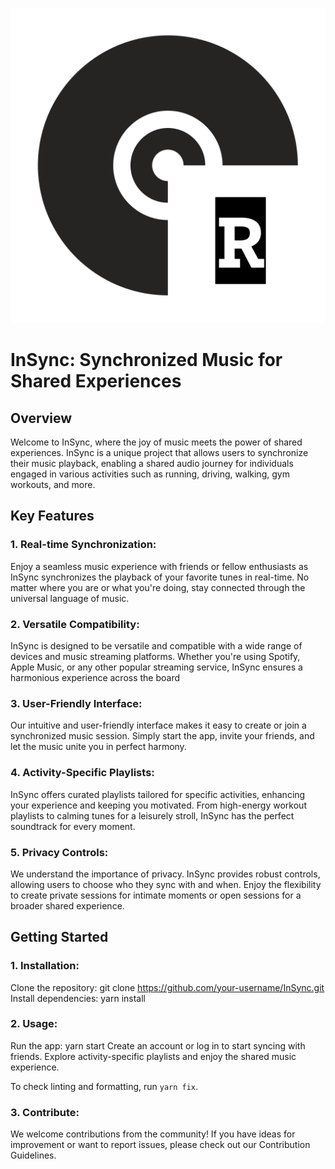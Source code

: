 ![alt text](/assets/images/icon.png)

# InSync: Synchronized Music for Shared Experiences

## Overview

Welcome to InSync, where the joy of music meets the power of shared experiences. InSync is a unique project that allows users to synchronize their music playback, enabling a shared audio journey for individuals engaged in various activities such as running, driving, walking, gym workouts, and more.

## Key Features

### 1. Real-time Synchronization:

Enjoy a seamless music experience with friends or fellow enthusiasts as InSync synchronizes the playback of your favorite tunes in real-time. No matter where you are or what you're doing, stay connected through the universal language of music.

### 2. Versatile Compatibility:

InSync is designed to be versatile and compatible with a wide range of devices and music streaming platforms. Whether you're using Spotify, Apple Music, or any other popular streaming service, InSync ensures a harmonious experience across the board

### 3. User-Friendly Interface:

Our intuitive and user-friendly interface makes it easy to create or join a synchronized music session. Simply start the app, invite your friends, and let the music unite you in perfect harmony.

### 4. Activity-Specific Playlists:

InSync offers curated playlists tailored for specific activities, enhancing your experience and keeping you motivated. From high-energy workout playlists to calming tunes for a leisurely stroll, InSync has the perfect soundtrack for every moment.

### 5. Privacy Controls:

We understand the importance of privacy. InSync provides robust controls, allowing users to choose who they sync with and when. Enjoy the flexibility to create private sessions for intimate moments or open sessions for a broader shared experience.

## Getting Started

### 1. Installation:

Clone the repository: git clone https://github.com/your-username/InSync.git
Install dependencies: yarn install

### 2. Usage:

Run the app: yarn start
Create an account or log in to start syncing with friends.
Explore activity-specific playlists and enjoy the shared music experience.

To check linting and formatting, run `yarn fix`.

### 3. Contribute:

We welcome contributions from the community! If you have ideas for improvement or want to report issues, please check out our Contribution Guidelines.
